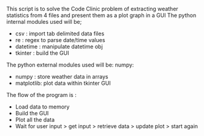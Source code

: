 This script is to solve the Code Clinic problem of extracting weather statistics from 4 files and present them as a plot graph in a GUI
The python internal modules used will be;
- csv       : import tab delimited data files
- re        : regex to parse date/time values
- datetime  : manipulate datetime obj
- tkinter   : build the GUI

The python external modules used will be: numpy:
- numpy     : store weather data in arrays
- matplotlib: plot data within tkinter GUI

The flow of the program is :
- Load data to memory
- Build the GUI
- Plot all the data
- Wait for user input > get input > retrieve data > update plot > start again